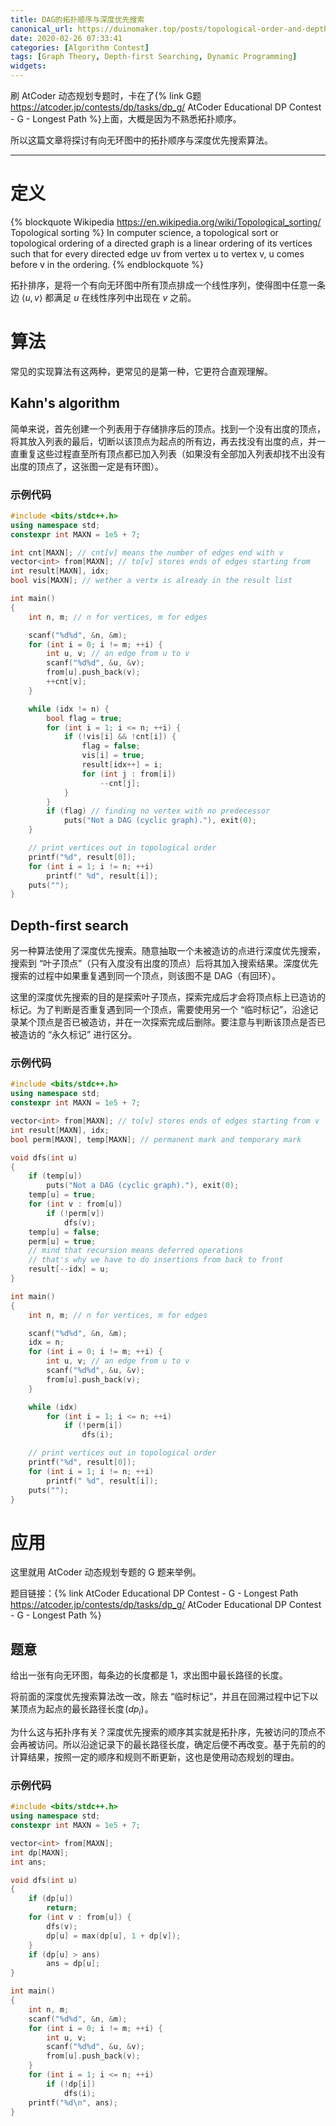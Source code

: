 ```yaml
---
title: DAG的拓扑顺序与深度优先搜索
canonical_url: https://duinomaker.top/posts/topological-order-and-depth-first-searching/
date: 2020-02-26 07:33:41
categories: [Algorithm Contest]
tags: [Graph Theory, Depth-first Searching, Dynamic Programming]
widgets:
---
```


刷 AtCoder 动态规划专题时，卡在了{% link G题 https://atcoder.jp/contests/dp/tasks/dp_g/ AtCoder Educational DP Contest - G - Longest Path %}上面，大概是因为不熟悉拓扑顺序。

所以这篇文章将探讨有向无环图中的拓扑顺序与深度优先搜索算法。

<!-- more -->

---

# 定义

{% blockquote Wikipedia https://en.wikipedia.org/wiki/Topological_sorting/ Topological sorting %}
In computer science, a topological sort or topological ordering of a directed graph is a linear ordering of its vertices such that for every directed edge uv from vertex u to vertex v, u comes before v in the ordering. 
{% endblockquote %}

拓扑排序，是将一个有向无环图中所有顶点排成一个线性序列，使得图中任意一条边 $\langle u,v\rangle$ 都满足 $u$ 在线性序列中出现在 $v$ 之前。

# 算法

常见的实现算法有这两种，更常见的是第一种，它更符合直观理解。

## Kahn's algorithm

简单来说，首先创建一个列表用于存储排序后的顶点。找到一个没有出度的顶点，将其放入列表的最后，切断以该顶点为起点的所有边，再去找没有出度的点，并一直重复这些过程直至所有顶点都已加入列表（如果没有全部加入列表却找不出没有出度的顶点了，这张图一定是有环图）。

### 示例代码

``` c++ Kahn.cpp
#include <bits/stdc++.h>
using namespace std;
constexpr int MAXN = 1e5 + 7;

int cnt[MAXN]; // cnt[v] means the number of edges end with v
vector<int> from[MAXN]; // to[v] stores ends of edges starting from 
int result[MAXN], idx;
bool vis[MAXN]; // wether a vertx is already in the result list

int main()
{
    int n, m; // n for vertices, m for edges

    scanf("%d%d", &n, &m);
    for (int i = 0; i != m; ++i) {
        int u, v; // an edge from u to v
        scanf("%d%d", &u, &v);
        from[u].push_back(v);
        ++cnt[v];
    }

    while (idx != n) {
        bool flag = true;
        for (int i = 1; i <= n; ++i) {
            if (!vis[i] && !cnt[i]) {
                flag = false;
                vis[i] = true;
                result[idx++] = i;
                for (int j : from[i])
                    --cnt[j];
            }
        }
        if (flag) // finding no vertex with no predecessor
            puts("Not a DAG (cyclic graph)."), exit(0);
    }

    // print vertices out in topological order
    printf("%d", result[0]);
    for (int i = 1; i != n; ++i)
        printf(" %d", result[i]);
    puts("");
}
```

## Depth-first search

另一种算法使用了深度优先搜索。随意抽取一个未被造访的点进行深度优先搜索，搜索到 “叶子顶点”（只有入度没有出度的顶点）后将其加入搜索结果。深度优先搜索的过程中如果重复遇到同一个顶点，则该图不是 DAG（有回环）。

这里的深度优先搜索的目的是探索叶子顶点，探索完成后才会将顶点标上已造访的标记。为了判断是否重复遇到同一个顶点，需要使用另一个 “临时标记”，沿途记录某个顶点是否已被造访，并在一次探索完成后删除。要注意与判断该顶点是否已被造访的 “永久标记” 进行区分。

### 示例代码

``` c++ Depth-first-search.cpp
#include <bits/stdc++.h>
using namespace std;
constexpr int MAXN = 1e5 + 7;

vector<int> from[MAXN]; // to[v] stores ends of edges starting from v
int result[MAXN], idx;
bool perm[MAXN], temp[MAXN]; // permanent mark and temporary mark

void dfs(int u)
{
    if (temp[u])
        puts("Not a DAG (cyclic graph)."), exit(0);
    temp[u] = true;
    for (int v : from[u])
        if (!perm[v])
            dfs(v);
    temp[u] = false;
    perm[u] = true;
    // mind that recursion means deferred operations
    // that's why we have to do insertions from back to front
    result[--idx] = u;
}

int main()
{
    int n, m; // n for vertices, m for edges

    scanf("%d%d", &n, &m);
    idx = n;
    for (int i = 0; i != m; ++i) {
        int u, v; // an edge from u to v
        scanf("%d%d", &u, &v);
        from[u].push_back(v);
    }

    while (idx)
        for (int i = 1; i <= n; ++i)
            if (!perm[i])
                dfs(i);

    // print vertices out in topological order
    printf("%d", result[0]);
    for (int i = 1; i != n; ++i)
        printf(" %d", result[i]);
    puts("");
}
```

# 应用

这里就用 AtCoder 动态规划专题的 G 题来举例。

题目链接：{% link AtCoder Educational DP Contest - G - Longest Path https://atcoder.jp/contests/dp/tasks/dp_g/ AtCoder Educational DP Contest - G - Longest Path %}

## 题意

给出一张有向无环图，每条边的长度都是 $1$，求出图中最长路径的长度。

将前面的深度优先搜索算法改一改，除去 “临时标记”，并且在回溯过程中记下以某顶点为起点的最长路径长度&hairsp;$(dp_i)$&hairsp;。

为什么这与拓扑序有关？深度优先搜索的顺序其实就是拓扑序，先被访问的顶点不会再被访问。所以沿途记录下的最长路径长度，确定后便不再改变。基于先前的的计算结果，按照一定的顺序和规则不断更新，这也是使用动态规划的理由。

### 示例代码

``` c++ G.cpp
#include <bits/stdc++.h>
using namespace std;
constexpr int MAXN = 1e5 + 7;

vector<int> from[MAXN];
int dp[MAXN];
int ans;

void dfs(int u)
{
    if (dp[u])
        return;
    for (int v : from[u]) {
        dfs(v);
        dp[u] = max(dp[u], 1 + dp[v]);
    }
    if (dp[u] > ans)
        ans = dp[u];
}

int main()
{
    int n, m;
    scanf("%d%d", &n, &m);
    for (int i = 0; i != m; ++i) {
        int u, v;
        scanf("%d%d", &u, &v);
        from[u].push_back(v);
    }
    for (int i = 1; i <= n; ++i)
        if (!dp[i])
            dfs(i);
    printf("%d\n", ans);
}
```
